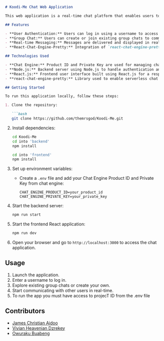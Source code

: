 
```markdown
# Koodi-Me Chat Web Application

This web application is a real-time chat platform that enables users to communicate via group chats. It is built using Chat Engine, Node.js for the backend, and React.js for the frontend. The app allows users to log in using a username and participate in group chats.

## Features

- **User Authentication:** Users can log in using a username to access the chat application.
- **Group Chat:** Users can create or join existing group chats to communicate with multiple participants simultaneously.
- **Real-time Messaging:** Messages are delivered and displayed in real-time within the chat interface.
- **React-Chat-Engine-Pretty:** Integration of `react-chat-engine-pretty` library to provide serverless chat functionality in the React app.

## Technologies Used

- **Chat Engine:** Product ID and Private Key are used for managing chat functionality.
- **Node.js:** Backend server using Node.js to handle authentication and manage chat functionality.
- **React.js:** Frontend user interface built using React.js for a responsive and dynamic experience.
- **react-chat-engine-pretty:** Library used to enable serverless chat within the React application.

## Getting Started

To run this application locally, follow these steps:

1. Clone the repository:

   ```bash
   git clone https://github.com/themrsgod/Koodi-Me.git
   ```

2. Install dependencies:

   ```bash
   cd Koodi-Me
   cd into 'backend'
   npm install

   cd into 'frontend'
   npm install

   ```

3. Set up environment variables:
   - Create a `.env` file and add your Chat Engine Product ID and Private Key from chat engine:

     ```env
     CHAT_ENGINE_PRODUCT_ID=your_product_id
     CHAT_ENGINE_PRIVATE_KEY=your_private_key
     ```

4. Start the backend server:

   ```bash
   npm run start
   ```

5. Start the frontend React application:

   ```bash
   npm run dev
   ```

6. Open your browser and go to `http://localhost:3000` to access the chat application.

## Usage

1. Launch the application.
2. Enter a username to log in.
3. Explore existing group chats or create your own.
4. Start communicating with other users in real-time.
5. To run the app you must have access to projecT ID from the .env file

## Contributors

- [James Christian Aidoo](https://github.com/ghjimchris)
- [Vivian Heavenian Dzrekey](https://github.com/themrsgod)
- [Owuraku Buabeng](https://github.com/kuukudev)

